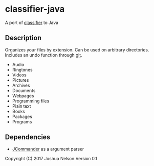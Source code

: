 # classifier-java
A port of [classifier](https://github.com/bhrigu123/classifier) to Java

## Description
Organizes your files by extension. Can be used on arbitrary directories. Includes an undo function through [git](https://git-scm.com).
* Audio
* Ringtones
* Videos
* Pictures
* Archives
* Documents
* Webpages
* Programming files
* Plain text
* Books
* Packages
* Programs

## Dependencies
* [JCommander](https://jcommander.org/) as a argument parser

Copyright (C) 2017  Joshua Nelson
Version 0.1
